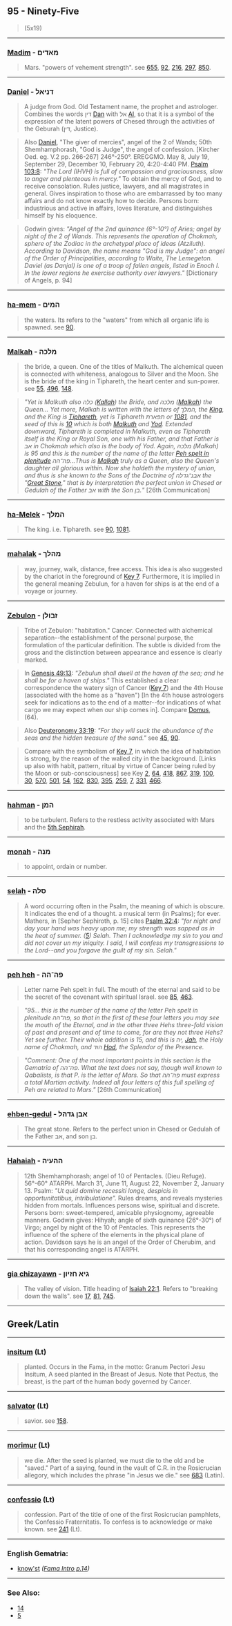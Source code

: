 ## 95 - Ninety-Five
> (5x19)

---

### [Madim](/keys/MADIM) - מאדים
> Mars. "powers of vehement strength". see [655](655), [92](92), [216](216), [297](297), [850](850).

---

### [Daniel](/keys/DNIAL) - דניאל
> A judge from God. Old Testament name, the prophet and astrologer. Combines the words דין [Dan](/keys/DIN) with אל [Al](/keys/AL), so that it is a symbol of the expression of the latent powers of Chesed through the activities of the Geburah (דין, Justice).

> Also [Daniel](/keys/DNIAL), "The giver of mercies", angel of the 2 of Wands; 50th Shemhamphorash, "God is Judge", the angel of confession. [Kircher Oed. eg. V.2 pp. 266-267] 246°-250°. EREGGMO. May 8, July 19, September 29, December 10, February 20, 4:20-4:40 PM. [Psalm 103:8](http://biblehub.com/psalms/103-8.htm): *"The Lord (IHVH) is full of compassion and graciousness, slow to anger and plenteous in mercy."* To obtain the mercy of God, and to receive consolation. Rules justice, lawyers, and all magistrates in general. Gives inspiration to those who are embarrassed by too many affairs and do not know exactly how to decide. Persons born: industrious and active in affairs, loves literature, and distinguishes himself by his eloquence.

> Godwin gives: *"Angel of the 2nd quinance (6°-10°) of Aries; angel by night of the 2 of Wands. This represents the operation of Chokmah, sphere of the Zodiac in the archetypal place of ideas (Atziluth). According to Davidson, the name means "God is my Judge": an angel of the Order of Principalities, according to Waite, The Lemegeton. Daviel (as Danjal) is one of a troop of fallen angels, listed in Enoch I. In the lower regions he exercise authority over lawyers."* [Dictionary of Angels, p. 94]

---

### [ha-mem](/keys/HMIM) - המים
> the waters. Its refers to the "waters" from which all organic life is spawned. see [90](90).

---

### [Malkah](/keys/MLKH) - מלכה
> the bride, a queen. One of the titles of Malkuth. The alchemical queen is connected with whiteness, analogous to Silver and the Moon. She is the bride of the king in Tiphareth, the heart center and sun-power. see [55](55), [496](496), [148](148).

> *"Yet is Malkuth also כלה ([Kallah](/keys/KLH)) the Bride, and מלכה ([Malkah](/keys/MLKH)) the Queen... Yet more, Malkah is written with the letters of המלך, the [King](/keys/MLK), and the King is [Tiphareth](/keys/ThPARTh), yet is Tiphareth תפארת or [1081](1081), and the seed of this is [10](10) which is both [Malkuth](/keys/MLKVTh) and [Yod](/keys/I). Extended downward, Tiphareth is completed in Malkuth, even as Tiphareth itself is the King or Royal Son, one with his Father, and that Father is אב in Chokmah which also is the body of Yod. Again, מלכה (Malkah) is 95 and this is the number of the name of the letter [Peh spelt in plenitude](/keys/PH-HH) פה־הה...Thus is [Malkah](/keys/MLKH) truly as a Queen, also the Queen's daughter all glorious within. Now she holdeth the mystery of union, and thus is she known to the Sons of the Doctrine of אבנ־גדלה the "[Great Stone](/keys/ABN.GDLH)," that is by interpretation the perfect union in Chesed or Gedulah of the Father אב with the Son בן."* [26th Communication]

---

### [ha-Melek](/keys/HMLK) - המלך
> The king. i.e. Tiphareth. see [90](90), [1081](1081).

---

### [mahalak](/keys/MHLK) - מהלך
> way, journey, walk, distance, free access. This idea is also suggested by the chariot in the foreground of [Key 7](7). Furthermore, it is implied in the general meaning Zebulun, for a haven for ships is at the end of a voyage or journey.

---

### [Zebulon](/keys/ZBVLN) - זבולן
> Tribe of Zebulon: "habitation." Cancer. Connected with alchemical separation--the establishment of the personal purpose, the formulation of the particular definition. The subtle is divided from the gross and the distinction between appearance and essence is clearly marked.

> In [Genesis 49:13](http://biblehub.com/genesis/49-13.htm): *"Zebulun shall dwell at the haven of the sea; and he shall be for a haven of ships."* This established a clear correspondence the watery sign of Cancer ([Key 7](7)) and the 4th House (associated with the home as a "haven") [In the 4th house astrologers seek for indications as to the end of a matter--for indications of what cargo we may expect when our ship comes in]. Compare [Domus](64), (64).

> Also [Deuteronomy 33:19](http://biblehub.com/deuteronomy/33-19.htm): *"For they will suck the abundance of the seas and the hidden treasure of the sand."* see [45](45), [90](90).

> Compare with the symbolism of [Key 7](7), in which the idea of habitation is strong, by the reason of the walled city in the background. [Links up also with habit, pattern, ritual by virtue of Cancer being ruled by the Moon or sub-consciousness] see Key [2](2), [64](64), [418](418), [867](867), [319](319), [100](100), [30](30), [570](570), [501](501), [54](54), [162](162), [830](830), [395](395), [259](259), [7](7), [331](331), [466](466).

---

### [hahman](/keys/HMN) - המן
> to be turbulent. Refers to the restless activity associated with Mars and the [5th Sephirah](5).

---

### [monah](/keys/MNH) - מנה
> to appoint, ordain or number.

---

### [selah](/keys/SLH) - סלה
> A word occurring often in the Psalm, the meaning of which is obscure. It indicates the end of a thought. a musical term (in Psalms); for ever. Mathers, in [Sepher Sephiroth, p. 15] cites [Psalm 32:4](http://biblehub.com/psalms/32-4.htm): *"for night and day your hand was heavy upon me; my strength was sapped as in the heat of summer. ([5](http://biblehub.com/psalms/32-5.htm)) Selah. Then I acknowledge my sin to you and did not cover un my iniquity. I said, I will confess my transgressions to the Lord--and you forgave the guilt of my sin. Selah."*

---

### [peh heh](/keys/PH-HH) - פה־הה
> Letter name Peh spelt in full. The mouth of the eternal and said to be the secret of the covenant with spiritual Israel. see [85](85), [463](463).

> *"95... this is the number of the name of the letter Peh spelt in plenitude פה־הה, so that in the first of these four letters you may see the mouth of the Eternal, and in the other three Hehs three-fold vision of past and present and of time to come, for are they not three Hehs? Yet see further. Their whole addition is 15, and this is יה, [Jah](/keys/IH), the Holy name of Chokmah, and הוד [Hod](/keys/HVD), the Splendor of the Presence.*

> *"Comment: One of the most important points in this section is the Gematria of פה־הה. What the text does not say, though well known to Qabalists, is that P. is the letter of Mars. So that פה־הה must express a total Martian activity. Indeed all four letters of this full spelling of Peh are related to Mars."* [26th Communication]

---

### [ehben-gedul](/keys/ABN.GDHL) - אבן גדהל
> The great stone. Refers to the perfect union in Chesed or Gedulah of the Father אב, and son בן.

---

### [Hahaiah](/keys/HHOIH) - ההעיה
> 12th Shemhamphorash; angel of 10 of Pentacles. (Dieu Refuge). 56°-60° ATARPH. March 31, June 11, August 22, November 2, January 13. Psalm: *"Ut quid domine recessiti longe, despicis in opportunitatibus, intribulatione".* Rules dreams, and reveals mysteries hidden from mortals. Influences persons wise, spiritual and discrete. Persons born: sweet-tempered, amicable physiognomy, agreeable manners. Godwin gives: Hihyah; angle of sixth quinance (26°-30°) of Virgo; angel by night of the 10 of Pentacles. This represents the influence of the sphere of the elements in the physical plane of action. Davidson says he is an angel of the Order of Cherubim, and that his corresponding angel is ATARPH.

---

### [gia chizayawn](/keys/GIA.ChZIVN) - גיא חזיון
> The valley of vision. Title heading of [Isaiah 22:1](http://biblehub.com/isaiah/22-1.htm). Refers to "breaking down the walls". see [17](17), [81](81), [745](745).

---

## Greek/Latin

---

### [insitum](/latin?word=insitum) (Lt)
> planted. Occurs in the Fama, in the motto: Granum Pectori Jesu Insitum, A seed planted in the Breast of Jesus. Note that Pectus, the breast, is the part of the human body governed by Cancer.

---

### [salvator](/latin?word=salvator) (Lt)
> savior. see [158](158).

---

### [morimur](/latin?word=morimur) (Lt)
> we die. After the seed is planted, we must die to the old and be "saved." Part of a saying, found in the vault of C.R. in the Rosicrucian allegory, which includes the phrase "in Jesus we die." see [683](683) (Latin).

---

### [confessio](/latin?word=confessio) (Lt)
> confession. Part of the title of one of the first Rosicrucian pamphlets, the Confessio Fraternitatis. To confess is to acknowledge or make known. see [241](241) (Lt).

---

### English Gematria:

- [know'st](/english?word=know+st) *([Fama Intro p.14](https://archive.org/stream/fameconfessionof00vaug#page/n14/mode/2up))*

---

### See Also:

- [14](14)
- [5](5)